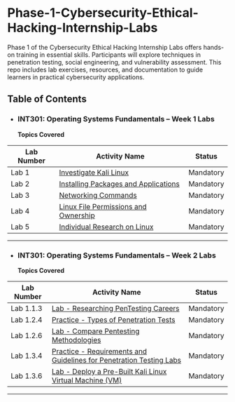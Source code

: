 # Phase-1-Cybersecurity-Ethical-Hacking-Internship-Labs
Phase 1 of the Cybersecurity Ethical Hacking Internship Labs offers hands-on training in essential skills. Participants will explore techniques in penetration testing, social engineering, and vulnerability assessment. This repo includes lab exercises, resources, and documentation to guide learners in practical cybersecurity applications.

## Table of Contents 

- ### **INT301: Operating Systems Fundamentals – Week 1 Labs**


  **Topics Covered**

| Lab Number   | Activity Name                                                                                                | Status                                                                           |
| ------ | ---------------------------------------------------------------------------------------------------------------------------- | ---------------------------------------------------------------------------------------- |
| Lab 1  | [Investigate Kali Linux](INT_301_Week_1/lab1.md)                                       |Mandatory                                                                                         |
| Lab 2  | [Installing Packages and Applications](INT_301_Week_1/lab2.md)                                                |Mandatory                                                                                           |
| Lab 3  | [Networking Commands](INT_301_Week_1/lab3.md)                                        | Mandatory    |
| Lab 4 | [Linux File Permissions and Ownership](INT_301_Week_1/lab4.md)                                       | Mandatory  |
| Lab 5  | [Individual Research on Linux](INT_301_Week_1/lab5.md)                                            | Mandatory       |
                                                                                            

---
- ### **INT301: Operating Systems Fundamentals – Week 2 Labs**


  **Topics Covered**

| Lab Number   | Activity Name                                                                                                | Status                                                                           |
| ------ | ---------------------------------------------------------------------------------------------------------------------------- | ---------------------------------------------------------------------------------------- |
| Lab 1.1.3  | [Lab - Researching PenTesting Careers](INT_301_Week_1/lab1.md)                                       |Mandatory                                                                                         |
| Lab 1.2.4  | [Practice - Types of Penetration Tests](INT_301_Week_1/lab2.md)                                                | Mandatory                                                                                           |
| Lab 1.2.6  | [Lab - Compare Pentesting Methodologies](INT_301_Week_1/lab3.md)                                        | Mandatory    |
| Lab 1.3.4 | [Practice - Requirements and Guidelines for Penetration Testing Labs](INT_301_Week_1/lab4.md)                                       | Mandatory  |
| Lab 1.3.6  | [Lab - Deploy a Pre-Built Kali Linux Virtual Machine (VM)](INT_301_Week_1/lab5.md)                                            | Mandatory       |
                                                                                            

---